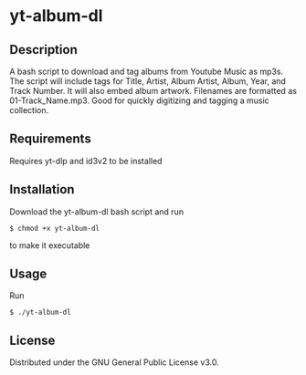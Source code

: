 # yt-album-dl

## Description

A bash script to download and tag albums from Youtube Music as mp3s.
The script will include tags for Title, Artist, Album Artist, Album, Year, and Track Number. It will also embed album artwork. Filenames are formatted as 01-Track_Name.mp3. Good for quickly digitizing and tagging a music collection.

## Requirements

Requires yt-dlp and id3v2 to be installed

## Installation

Download the yt-album-dl bash script and run 

    $ chmod +x yt-album-dl 

to make it executable

## Usage

Run 

    $ ./yt-album-dl

## License

Distributed under the GNU General Public License v3.0.
